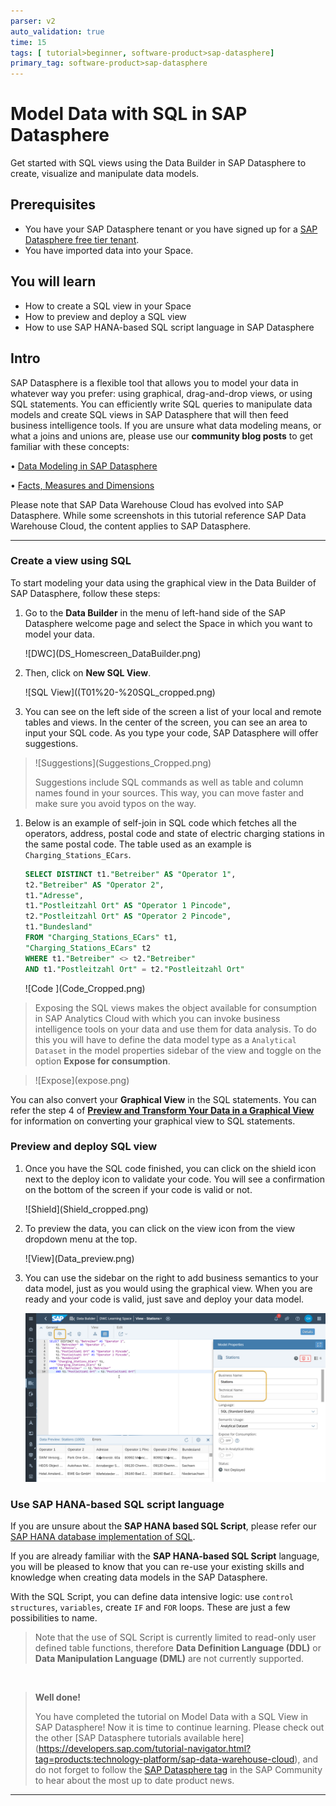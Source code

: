 ```yaml
---
parser: v2
auto_validation: true
time: 15
tags: [ tutorial>beginner, software-product>sap-datasphere]
primary_tag: software-product>sap-datasphere
---
```


# Model Data with SQL in SAP Datasphere
<!-- description --> Get started with SQL views using the Data Builder in SAP Datasphere to create, visualize and manipulate data models.

## Prerequisites
- You have your SAP Datasphere tenant or you have signed up for a [SAP Datasphere free tier tenant](data-warehouse-cloud-1-begin-trial).
- You have imported data into your Space.


## You will learn
- How to create a SQL view in your Space
- How to preview and deploy a SQL view
- How to use SAP HANA-based SQL script language in SAP Datasphere


## Intro
SAP Datasphere is a flexible tool that allows you to model your data in whatever way you prefer: using graphical, drag-and-drop views, or using SQL statements. You can efficiently write SQL queries to manipulate data models and create SQL views in SAP Datasphere that will then feed business intelligence tools.
If you are unsure what data modeling means, or what a joins and unions are, please use our **community blog posts** to get familiar with these concepts:

• [Data Modeling in SAP Datasphere](https://blogs.sap.com/2021/07/20/data-modeling-in-sap-data-warehouse-cloud/)

• [Facts, Measures and Dimensions](https://blogs.sap.com/2021/07/22/facts-measures-and-dimensions/)

Please note that SAP Data Warehouse Cloud has evolved into SAP Datasphere. While some screenshots in this tutorial reference SAP Data Warehouse Cloud, the content applies to SAP Datasphere.


---

### Create a view using SQL


To start modeling your data using the graphical view in the Data Builder of SAP Datasphere, follow these steps:

1.	Go to the **Data Builder** in the menu of left-hand side of the SAP Datasphere welcome page and select the Space in which you want to model your data.

    <!-- border -->![DWC](DS_Homescreen_DataBuilder.png)

2.	Then, click on **New SQL View**.

    <!-- border -->![SQL View]((T01%20-%20SQL_cropped.png)

3. You can see on the left side of the screen a list of your local and remote tables and views. In the center of the screen, you can see an area to input your SQL code. As you type your code, SAP Datasphere will offer suggestions.
> <!-- border -->![Suggestions](Suggestions_Cropped.png)
>
> Suggestions include SQL commands as well as table and column names found in your sources. This way, you can move faster and make sure you avoid typos on the way.

1. Below is an example of self-join in SQL code which fetches all the operators, address, postal code and state of electric charging stations in the same postal code. The table used as an example is `Charging_Stations_ECars`.

    ```SQL
    SELECT DISTINCT t1."Betreiber" AS "Operator 1",
    t2."Betreiber" AS "Operator 2",
    t1."Adresse",
    t1."Postleitzahl Ort" AS "Operator 1 Pincode",
    t2."Postleitzahl Ort" AS "Operator 2 Pincode",
    t1."Bundesland"
    FROM "Charging_Stations_ECars" t1,
    "Charging_Stations_ECars" t2
    WHERE t1."Betreiber" <> t2."Betreiber"
    AND t1."Postleitzahl Ort" = t2."Postleitzahl Ort"

    ```
    <!-- border -->![Code ](Code_Cropped.png)

> Exposing the SQL views makes the object available for consumption in SAP Analytics Cloud with which you can invoke business intelligence tools on your data and use them for data analysis. To do this you will have to define the data model type as a `Analytical Dataset` in the model properties sidebar of the view and toggle on the option **Expose for consumption**.

> <!-- border -->![Expose](expose.png)

You can also convert your **Graphical View** in the SQL statements. You can refer the step 4 of **[Preview and Transform Your Data in a Graphical View](data-warehouse-cloud-graphical2-datapreview)** for information on converting your graphical view to SQL statements.

### Preview and deploy SQL view


1.	Once you have the SQL code finished, you can click on the shield icon next to the deploy icon to validate your code. You will see a confirmation on the bottom of the screen if your code is valid or not.

    <!-- border -->![Shield](Shield_cropped.png)

2.	To preview the data, you can click on the view icon from the view dropdown menu at the top.

    <!-- border -->![View](Data_preview.png)

3.	You can use the sidebar on the right to add business semantics to your data model, just as you would using the graphical view. When you are ready and your code is valid, just save and deploy your data model.

    ![deploy](deploy.png)



### Use SAP HANA-based SQL script language


If you are unsure about the **SAP HANA based SQL Script**, please refer our [SAP HANA database implementation of SQL](https://help.sap.com/viewer/791c41982ee345a19c4ec4b774222c4f/16.0.4.1/en-US/feca57aaf7d5431e827e104506bc19c1.html).

If you are already familiar with the **SAP HANA-based SQL Script** language, you will be pleased to know that you can re-use your existing skills and knowledge when creating data models in the SAP Datasphere.

With the SQL Script, you can define data intensive logic: use `control structures`, `variables`, create `IF` and `FOR` loops. These are just a few possibilities to name.

> Note that the use of SQL Script is currently limited to read-only user defined table functions, therefore **Data Definition Language (DDL)** or **Data Manipulation Language (DML)** are not currently supported.

&nbsp;
> **Well done!**
>
> You have completed the tutorial on Model Data with a SQL View in SAP Datasphere!
> Now it is time to continue learning. Please check out the other [SAP Datasphere tutorials available here] (https://developers.sap.com/tutorial-navigator.html?tag=products:technology-platform/sap-data-warehouse-cloud), and do not forget to follow the [SAP Datasphere tag](https://blogs.sap.com/tags/73555000100800002141/) in the SAP Community to hear about the most up to date product news.




---
